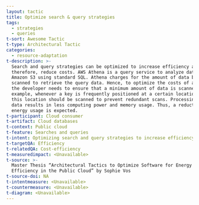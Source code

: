 ```yaml
---
layout: tactic
title: Optimize search & query strategies
tags:
  - strategies
  - queries
t-sort: Awesome Tactic
t-type: Architectural Tactic
categories:
  - resource-adaptation
t-description: >-
  Search and query strategies can be optimized to increase efficiency and,
  therefore, reduce costs. AWS Athena is a query service to analyze data in
  Amazon S3 using standard SQL. Athena charges for the amount of data being
  scanned to retrieve the query data. Hence, to optimize the costs of a query,
  the developer needs to ensure that a minimum amount of data is scanned. For
  example, whenever a key is frequently positioned at a certain location, first,
  this location should be scanned to prevent redundant scans. Processing less
  data results in less computing power and memory usage. Thus, a reduction in
  energy usage is expected.
t-participant: Cloud consumer
t-artifact: Cloud databases
t-context: Public cloud
t-feature: Searches and queries
t-intent: Optimizing search and query strategies to increase efficiency and reduce costs
t-targetQA: Efficiency
t-relatedQA: Cost-efficiency
t-measuredimpact: <Unavailable>
t-source: >-
  Master Thesis “Architectural Tactics to Optimize Software for Energy
  Efficiency in the Public Cloud” by Sophie Vos
t-source-doi: NA
t-intentmeasure: <Unavailable>
t-countermeasure: <Unavailable>
t-diagram: <Unavailable>
---
```


